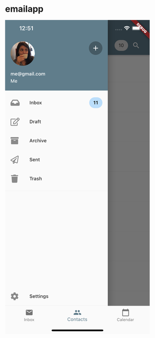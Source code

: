 # emailapp

![alt text](https://github.com/luanachen/FlutterEmailApp/blob/master/screenshot.png?raw=true)